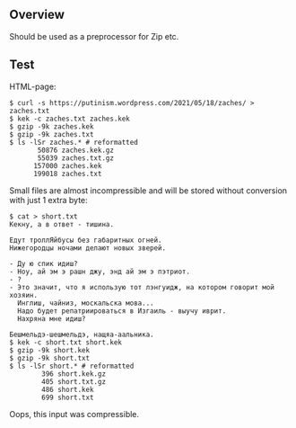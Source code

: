 ## Overview
Should be used as a preprocessor for Zip etc.
## Test
HTML-page:
```
$ curl -s https://putinism.wordpress.com/2021/05/18/zaches/ > zaches.txt
$ kek -c zaches.txt zaches.kek
$ gzip -9k zaches.kek
$ gzip -9k zaches.txt
$ ls -lSr zaches.* # reformatted
       50876 zaches.kek.gz
       55039 zaches.txt.gz
      157000 zaches.kek
      199018 zaches.txt
```
Small files are almost incompressible and will be stored without conversion with just 1 extra byte:
```
$ cat > short.txt
Кекну, а в ответ - тишина.

Едут троллЯйбусы без габаритных огней.
Нижегородцы ночами делают новых зверей.

- Ду ю спик идиш?
- Ноу, ай эм э рашн джу, энд ай эм э пэтриот.
- ?
- Это значит, что я использую тот лэнгуидж, на котором говорит мой хозяин.
  Инглиш, чайниз, москальска мова...
  Надо будет репатриироваться в Изгаиль - выучу иврит.
  Нахряна мне идиш?

Бешмельдэ-шешмельдэ, нащяа-аальника.
$ kek -c short.txt short.kek
$ gzip -9k short.kek
$ gzip -9k short.txt
$ ls -lSr short.* # reformatted
        396 short.kek.gz
        405 short.txt.gz
        486 short.kek
        699 short.txt
```
Oops, this input was compressible.
